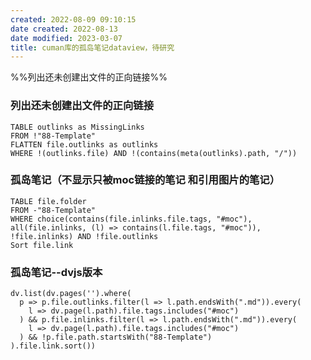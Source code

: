 ```yaml
---
created: 2022-08-09 09:10:15
date created: 2022-08-13
date modified: 2023-03-07
title: cuman库的孤岛笔记dataview，待研究
---
```


%%列出还未创建出文件的正向链接%%

### 列出还未创建出文件的正向链接

```dataview1
TABLE outlinks as MissingLinks
FROM !"88-Template"
FLATTEN file.outlinks as outlinks
WHERE !(outlinks.file) AND !(contains(meta(outlinks).path, "/"))

```

### 孤岛笔记（不显示只被moc链接的笔记 和引用图片的笔记）

```dataview1
TABLE file.folder
FROM -"88-Template"
WHERE choice(contains(file.inlinks.file.tags, "#moc"), all(file.inlinks, (l) => contains(l.file.tags, "#moc")), !file.inlinks) AND !file.outlinks
Sort file.link
```

### 孤岛笔记--dvjs版本

```dataviewjs1
dv.list(dv.pages('').where(
  p => p.file.outlinks.filter(l => l.path.endsWith(".md")).every(
    l => dv.page(l.path).file.tags.includes("#moc")
  ) && p.file.inlinks.filter(l => l.path.endsWith(".md")).every(
    l => dv.page(l.path).file.tags.includes("#moc")
  ) && !p.file.path.startsWith("88-Template")
).file.link.sort())

```
